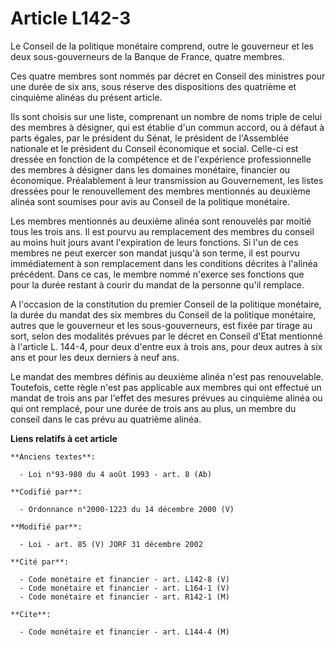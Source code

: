 # Article L142-3

Le Conseil de la politique monétaire comprend, outre le gouverneur et les deux sous-gouverneurs de la Banque de France,
quatre membres.

Ces quatre membres sont nommés par décret en Conseil des ministres pour une durée de six ans, sous réserve des dispositions
des quatrième et cinquième alinéas du présent article.

Ils sont choisis sur une liste, comprenant un nombre de noms triple de celui des membres à désigner, qui est établie d'un
commun accord, ou à défaut à parts égales, par le président du Sénat, le président de l'Assemblée nationale et le président
du Conseil économique et social. Celle-ci est dressée en fonction de la compétence et de l'expérience professionnelle des
membres à désigner dans les domaines monétaire, financier ou économique. Préalablement à leur transmission au Gouvernement,
les listes dressées pour le renouvellement des membres mentionnés au deuxième alinéa sont soumises pour avis au Conseil de la
politique monétaire.

Les membres mentionnés au deuxième alinéa sont renouvelés par moitié tous les trois ans. Il est pourvu au remplacement des
membres du conseil au moins huit jours avant l'expiration de leurs fonctions. Si l'un de ces membres ne peut exercer son
mandat jusqu'à son terme, il est pourvu immédiatement à son remplacement dans les conditions décrites à l'alinéa précédent.
Dans ce cas, le membre nommé n'exerce ses fonctions que pour la durée restant à courir du mandat de la personne qu'il
remplace.

A l'occasion de la constitution du premier Conseil de la politique monétaire, la durée du mandat des six membres du Conseil
de la politique monétaire, autres que le gouverneur et les sous-gouverneurs, est fixée par tirage au sort, selon des
modalités prévues par le décret en Conseil d'Etat mentionné à l'article L. 144-4, pour deux d'entre eux à trois ans, pour
deux autres à six ans et pour les deux derniers à neuf ans.

Le mandat des membres définis au deuxième alinéa n'est pas renouvelable. Toutefois, cette règle n'est pas applicable aux
membres qui ont effectué un mandat de trois ans par l'effet des mesures prévues au cinquième alinéa ou qui ont remplacé, pour
une durée de trois ans au plus, un membre du conseil dans le cas prévu au quatrième alinéa.

**Liens relatifs à cet article**

	**Anciens textes**:

	  - Loi n°93-980 du 4 août 1993 - art. 8 (Ab)

	**Codifié par**:

	  - Ordonnance n°2000-1223 du 14 décembre 2000 (V)

	**Modifié par**:

	  - Loi - art. 85 (V) JORF 31 décembre 2002

	**Cité par**:

	  - Code monétaire et financier - art. L142-8 (V)
	  - Code monétaire et financier - art. L164-1 (V)
	  - Code monétaire et financier - art. R142-1 (M)

	**Cite**:

	  - Code monétaire et financier - art. L144-4 (M)
